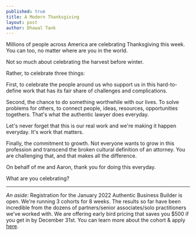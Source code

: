 ```yaml
---
published: true
title: A Modern Thanksgiving
layout: post
author: Dhawal Tank
---
```

Millions of people across America are celebrating Thanksgiving this week. You can too, no matter where are you in the world.

Not so much about celebrating the harvest before winter.

Rather, to celebrate three things:

First, to celebrate the people around us who support us in this hard-to-define work that has its fair share of challenges and complications.

Second, the chance to do something worthwhile with our lives. To solve problems for others, to connect people, ideas, resources, opportunities togethers. That's what the authentic lawyer does everyday. 

Let's never forget that this is our real work and we're making it happen everyday. It's work that matters.

Finally, the commitment to growth. Not everyone wants to grow in this profession and transcend the broken cultural definition of an attorney. You are challenging that, and that makes all the difference.

On behalf of me and Aaron, thank you for doing this everyday.

What are you celebrating?

------

_An aside_: Registration for the January 2022 Authentic Business Builder is open. We're running 3 cohorts for 8 weeks. The results so far have been incredible from the dozens of partners/senior associates/solo practitioners we've worked with. We are offering early bird pricing that saves you $500 if you get in by December 31st. You can learn more about the cohort & apply [here](https://buildyourbook.org/academy/the-authentic-business-builder/). 